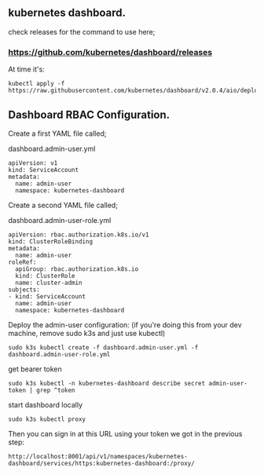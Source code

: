 ## kubernetes dashboard.

check releases for the command to use here;
### https://github.com/kubernetes/dashboard/releases

At time it's:
```
kubectl apply -f https://raw.githubusercontent.com/kubernetes/dashboard/v2.0.4/aio/deploy/recommended.yaml
```

## Dashboard RBAC Configuration.

Create a first YAML file called;

dashboard.admin-user.yml
```
apiVersion: v1
kind: ServiceAccount
metadata:
  name: admin-user
  namespace: kubernetes-dashboard
```

Create a second YAML file called;

dashboard.admin-user-role.yml
```
apiVersion: rbac.authorization.k8s.io/v1
kind: ClusterRoleBinding
metadata:
  name: admin-user
roleRef:
  apiGroup: rbac.authorization.k8s.io
  kind: ClusterRole
  name: cluster-admin
subjects:
- kind: ServiceAccount
  name: admin-user
  namespace: kubernetes-dashboard
```

Deploy the admin-user configuration:
(if you're doing this from your dev machine, remove sudo k3s and just use kubectl)
```
sudo k3s kubectl create -f dashboard.admin-user.yml -f dashboard.admin-user-role.yml
```

get bearer token
```
sudo k3s kubectl -n kubernetes-dashboard describe secret admin-user-token | grep ^token
```

start dashboard locally
```
sudo k3s kubectl proxy
```

Then you can sign in at this URL using your token we got in the previous step:
```
http://localhost:8001/api/v1/namespaces/kubernetes-dashboard/services/https:kubernetes-dashboard:/proxy/
```
